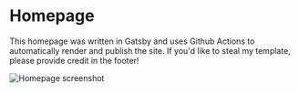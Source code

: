 # Homepage

This homepage was written in Gatsby and uses Github Actions to automatically render and publish the site. If you'd like to steal my template, please provide credit in the footer! 

![Homepage screenshot](https://i.ibb.co/JnvWVPQ/Screen-Shot-2022-09-15-at-9-16-18-AM.png)
